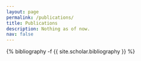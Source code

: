 ```yaml
---
layout: page
permalink: /publications/
title: Publications
description: Nothing as of now.
nav: false
---
```


<!-- _pages/publications.md -->
<div class="publications">

{% bibliography -f {{ site.scholar.bibliography }} %}

</div>
